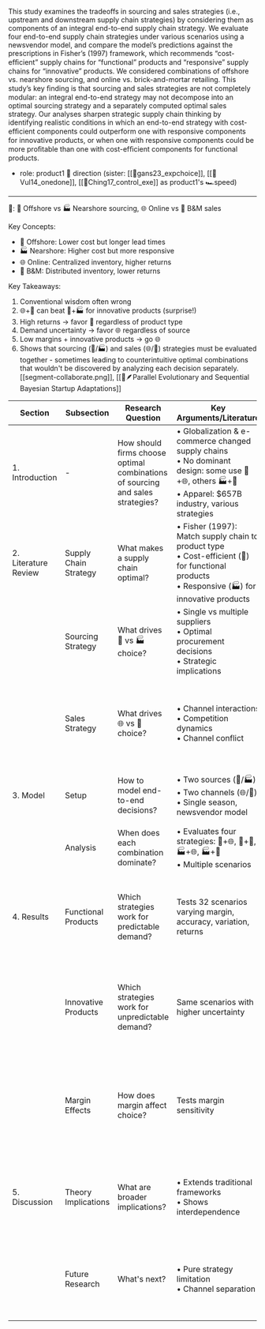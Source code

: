 This study examines the tradeoffs in sourcing and sales strategies (i.e., upstream and downstream supply chain strategies) by considering them as components of an integral end-to-end supply chain strategy. We evaluate four end-to-end supply chain strategies under various scenarios using a newsvendor model, and compare the model’s predictions against the prescriptions in Fisher’s (1997) framework, which recommends “cost-efﬁcient” supply chains for “functional” products and “responsive” supply chains for “innovative” products. We considered combinations of offshore vs. nearshore sourcing, and online vs. brick-and-mortar retailing. This study’s key ﬁnding is that sourcing and sales strategies are not completely modular: an integral end-to-end strategy may not decompose into an optimal sourcing strategy and a separately computed optimal sales strategy. Our analyses sharpen strategic supply chain thinking by identifying realistic conditions in which an end-to-end strategy with cost-efﬁcient components could outperform one with responsive components for innovative products, or when one with responsive components could be more proﬁtable than one with cost-efﬁcient components for functional products.


- role: product1 🧭 direction (sister: [[📜gans23_expchoice]], [[📜Vul14_onedone]], [[📜Ching17_control_exe]] as product1's 🏎️speed)

---
💠: 🚢 Offshore vs 🏭 Nearshore sourcing, 🌐 Online vs 🧱 B&M sales

Key Concepts:
- 🚢 Offshore: Lower cost but longer lead times
- 🏭 Nearshore: Higher cost but more responsive  
- 🌐 Online: Centralized inventory, higher returns
- 🧱 B&M: Distributed inventory, lower returns

Key Takeaways:
1. Conventional wisdom often wrong
2. 🌐+🚢 can beat 🧱+🏭 for innovative products (surprise!)
3. High returns → favor 🧱 regardless of product type
4. Demand uncertainty → favor 🌐 regardless of source
5. Low margins + innovative products → go 🌐
6. Shows that sourcing (🚢/🏭) and sales (🌐/🧱) strategies must be evaluated together  - sometimes leading to counterintuitive optimal combinations that wouldn't be discovered by analyzing each decision separately. [[segment-collaborate.png]],  [[📝🪶Parallel Evolutionary and Sequential Bayesian Startup Adaptations]]

| Section              | Subsection            | Research Question                                                              | Key Arguments/Literature                                                                                                                                  | Key Findings                                                                                     | Figures & Tables                                                                                |
| -------------------- | --------------------- | ------------------------------------------------------------------------------ | --------------------------------------------------------------------------------------------------------------------------------------------------------- | ------------------------------------------------------------------------------------------------ | ----------------------------------------------------------------------------------------------- |
| 1. Introduction      | -                     | How should firms choose optimal combinations of sourcing and sales strategies? | • Globalization & e-commerce changed supply chains<br>• No dominant design: some use 🚢+🌐, others 🏭+🧱<br>• Apparel: $657B industry, various strategies | Need to study sourcing (🚢/🏭) and sales (🌐/🧱) strategies as integral choices                  | ![[Pasted image 20241106181601.png\|200]]                                                       |
| 2. Literature Review | Supply Chain Strategy | What makes a supply chain optimal?                                             | • Fisher (1997): Match supply chain to product type<br>• Cost-efficient (🚢) for functional products<br>• Responsive (🏭) for innovative products         | Mixed empirical support for traditional frameworks                                               | -                                                                                               |
|                      | Sourcing Strategy     | What drives 🚢 vs 🏭 choice?                                                   | • Single vs multiple suppliers<br>• Optimal procurement decisions<br>• Strategic implications                                                             | • 🚢: lower cost, longer lead time<br>• 🏭: higher cost, more responsive                         | -                                                                                               |
|                      | Sales Strategy        | What drives 🌐 vs 🧱 choice?                                                   | • Channel interactions<br>• Competition dynamics<br>• Channel conflict                                                                                    | • 🌐: pooled inventory, higher returns<br>• 🧱: distributed inventory, lower returns             | -                                                                                               |
| 3. Model             | Setup                 | How to model end-to-end decisions?                                             | • Two sources (🚢/🏭)<br>• Two channels (🌐/🧱)<br>• Single season, newsvendor model                                                                      | Derives optimal quantities for each combination                                                  | Parameter tables                                                                                |
|                      | Analysis              | When does each combination dominate?                                           | • Evaluates four strategies: 🚢+🌐, 🚢+🧱, 🏭+🌐, 🏭+🧱<br>• Multiple scenarios                                                                           | Shows importance of demand uncertainty, returns rates                                            | -                                                                                               |
| 4. Results           | Functional Products   | Which strategies work for predictable demand?                                  | Tests 32 scenarios varying margin, accuracy, variation, returns                                                                                           | 1: 🚢 dominates for given channel<br>2: High returns → 🏭+🧱 can beat 🚢+🌐                      | Expected profits charts for functional, innovative<br>![[Pasted image 20241106181736.png\|300]] |
|                      | Innovative Products   | Which strategies work for unpredictable demand?                                | Same scenarios with higher uncertainty                                                                                                                    | 3: 🏭 dominates with predictable demand<br>4: High uncertainty → 🚢+🌐 can win                   | Expected profits charts                                                                         |
|                      | Margin Effects        | How does margin affect choice?                                                 | Tests margin sensitivity                                                                                                                                  | 5: Margin doesn't affect functional strategy<br>6: For innovative products, low margins favor 🌐 | -                                                                                               |
| 5. Discussion        | Theory Implications   | What are broader implications?                                                 | • Extends traditional frameworks<br>• Shows interdependence                                                                                               | Sometimes "wrong" combination works better (e.g., 🚢+🌐 for innovative products)                 | -                                                                                               |
|                      | Future Research       | What's next?                                                                   | • Pure strategy limitation<br>• Channel separation                                                                                                        | Need to study:<br>- Mixed strategies<br>- Omnichannel<br>- Competition                           | -                                                                                               |
